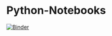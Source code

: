 # Python-Notebooks

[![Binder](https://mybinder.org/badge_logo.svg)](https://mybinder.org/v2/gh/stu-bishop/Python-Notebooks/master?/filepath=abyssal_recipes.ipynb)
